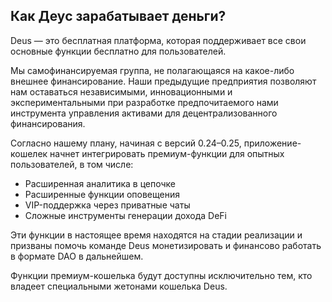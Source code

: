 ## Как Деус зарабатывает деньги?

Deus — это бесплатная платформа, которая поддерживает все свои основные функции бесплатно для пользователей.

Мы самофинансируемая группа, не полагающаяся на какое-либо внешнее финансирование. Наши предыдущие предприятия позволяют нам оставаться независимыми, инновационными и экспериментальными при разработке предпочитаемого нами инструмента управления активами для децентрализованного финансирования.

Согласно нашему плану, начиная с версий 0.24–0.25, приложение-кошелек начнет интегрировать премиум-функции для опытных пользователей, в том числе:

- Расширенная аналитика в цепочке
- Расширенные функции оповещения
- VIP-поддержка через приватные чаты
- Сложные инструменты генерации дохода DeFi

Эти функции в настоящее время находятся на стадии реализации и призваны помочь команде Deus монетизировать и финансово работать в формате DAO в дальнейшем.

Функции премиум-кошелька будут доступны исключительно тем, кто владеет специальными жетонами кошелька Deus.